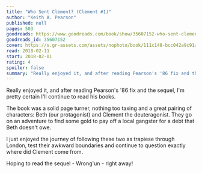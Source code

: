 ```yaml
---
title: "Who Sent Clement? (Clement #1)"
author: "Keith A. Pearson"
published: null
pages: 503
goodreads: https://www.goodreads.com/book/show/35607152-who-sent-clement
goodreads_id: 35607152
cover: https://s.gr-assets.com/assets/nophoto/book/111x148-bcc042a9c91a29c1d680899eff700a03.png
read: 2018-02-11
start: 2018-02-01
rating: 4
spoiler: false
summary: "Really enjoyed it, and after reading Pearson's '86 fix and the sequel, I'm pretty certain I'll continue to read his books."
---
```


Really enjoyed it, and after reading Pearson's '86 fix and the sequel, I'm pretty certain I'll continue to read his books.  
  
The book was a solid page turner, nothing too taxing and a great pairing of characters: Beth (our protagonist) and Clement the deuteragonist. They go on an adventure to find some gold to pay off a local gangster for a debt that Beth doesn't owe.  
  
I just enjoyed the journey of following these two as trapiese through London, test their awkward boundaries and continue to question exactly where did Clement come from.  
  
Hoping to read the sequel - Wrong'un - right away!
